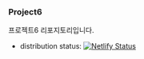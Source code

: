 ### Project6
프로젝트6 리포지토리입니다.

- distribution status: [![Netlify Status](https://api.netlify.com/api/v1/badges/0d2b29f1-8e45-4116-b8c5-db98ff2c8eb4/deploy-status)](https://app.netlify.com/sites/pr6-croar/deploys)
